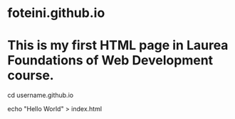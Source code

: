 # foteini.github.io

<!DOCTYPE html>
<html>
<body>
<h1>This is my first HTML page in Laurea Foundations of Web Development course.</h1>
</body>
</html>

cd username.github.io

echo "Hello World" > index.html

